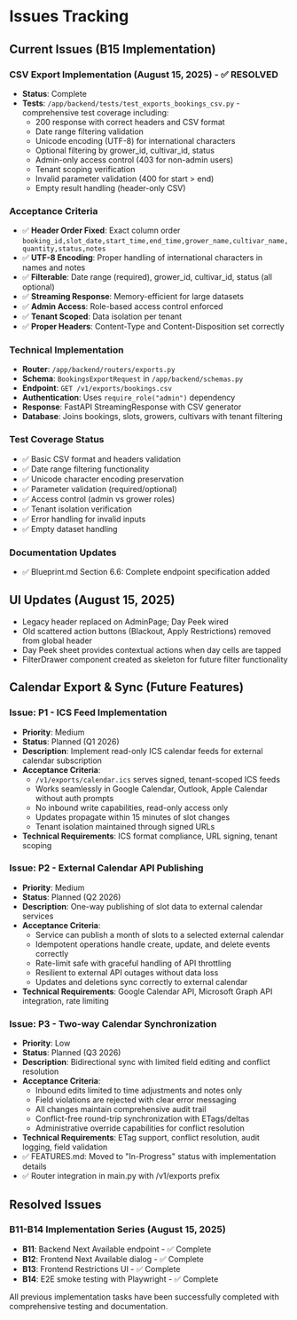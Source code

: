 # Issues Tracking

## Current Issues (B15 Implementation)

### CSV Export Implementation (August 15, 2025) - ✅ RESOLVED
- **Status**: Complete
- **Tests**: `/app/backend/tests/test_exports_bookings_csv.py` - comprehensive test coverage including:
  - 200 response with correct headers and CSV format
  - Date range filtering validation 
  - Unicode encoding (UTF-8) for international characters
  - Optional filtering by grower_id, cultivar_id, status
  - Admin-only access control (403 for non-admin users)
  - Tenant scoping verification
  - Invalid parameter validation (400 for start > end)
  - Empty result handling (header-only CSV)

### Acceptance Criteria
- ✅ **Header Order Fixed**: Exact column order `booking_id,slot_date,start_time,end_time,grower_name,cultivar_name,quantity,status,notes`
- ✅ **UTF-8 Encoding**: Proper handling of international characters in names and notes
- ✅ **Filterable**: Date range (required), grower_id, cultivar_id, status (all optional)
- ✅ **Streaming Response**: Memory-efficient for large datasets
- ✅ **Admin Access**: Role-based access control enforced
- ✅ **Tenant Scoped**: Data isolation per tenant
- ✅ **Proper Headers**: Content-Type and Content-Disposition set correctly

### Technical Implementation
- **Router**: `/app/backend/routers/exports.py`
- **Schema**: `BookingsExportRequest` in `/app/backend/schemas.py`
- **Endpoint**: `GET /v1/exports/bookings.csv`
- **Authentication**: Uses `require_role("admin")` dependency
- **Response**: FastAPI StreamingResponse with CSV generator
- **Database**: Joins bookings, slots, growers, cultivars with tenant filtering

### Test Coverage Status
- ✅ Basic CSV format and headers validation
- ✅ Date range filtering functionality  
- ✅ Unicode character encoding preservation
- ✅ Parameter validation (required/optional)
- ✅ Access control (admin vs grower roles)
- ✅ Tenant isolation verification
- ✅ Error handling for invalid inputs
- ✅ Empty dataset handling

### Documentation Updates
- ✅ Blueprint.md Section 6.6: Complete endpoint specification added

## UI Updates (August 15, 2025)
- Legacy header replaced on AdminPage; Day Peek wired
- Old scattered action buttons (Blackout, Apply Restrictions) removed from global header
- Day Peek sheet provides contextual actions when day cells are tapped
- FilterDrawer component created as skeleton for future filter functionality

## Calendar Export & Sync (Future Features)

### Issue: P1 - ICS Feed Implementation
- **Priority**: Medium
- **Status**: Planned (Q1 2026)
- **Description**: Implement read-only ICS calendar feeds for external calendar subscription
- **Acceptance Criteria**:
  - `/v1/exports/calendar.ics` serves signed, tenant-scoped ICS feeds
  - Works seamlessly in Google Calendar, Outlook, Apple Calendar without auth prompts
  - No inbound write capabilities, read-only access only
  - Updates propagate within 15 minutes of slot changes
  - Tenant isolation maintained through signed URLs
- **Technical Requirements**: ICS format compliance, URL signing, tenant scoping

### Issue: P2 - External Calendar API Publishing
- **Priority**: Medium  
- **Status**: Planned (Q2 2026)
- **Description**: One-way publishing of slot data to external calendar services
- **Acceptance Criteria**:
  - Service can publish a month of slots to a selected external calendar
  - Idempotent operations handle create, update, and delete events correctly
  - Rate-limit safe with graceful handling of API throttling
  - Resilient to external API outages without data loss
  - Updates and deletions sync correctly to external calendar
- **Technical Requirements**: Google Calendar API, Microsoft Graph API integration, rate limiting

### Issue: P3 - Two-way Calendar Synchronization
- **Priority**: Low
- **Status**: Planned (Q3 2026) 
- **Description**: Bidirectional sync with limited field editing and conflict resolution
- **Acceptance Criteria**:
  - Inbound edits limited to time adjustments and notes only
  - Field violations are rejected with clear error messaging  
  - All changes maintain comprehensive audit trail
  - Conflict-free round-trip synchronization with ETags/deltas
  - Administrative override capabilities for conflict resolution
- **Technical Requirements**: ETag support, conflict resolution, audit logging, field validation
- ✅ FEATURES.md: Moved to "In-Progress" status with implementation details
- ✅ Router integration in main.py with /v1/exports prefix

## Resolved Issues

### B11-B14 Implementation Series (August 15, 2025)
- **B11**: Backend Next Available endpoint - ✅ Complete
- **B12**: Frontend Next Available dialog - ✅ Complete  
- **B13**: Frontend Restrictions UI - ✅ Complete
- **B14**: E2E smoke testing with Playwright - ✅ Complete

All previous implementation tasks have been successfully completed with comprehensive testing and documentation.